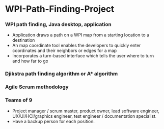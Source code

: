 # WPI-Path-Finding-Project

### WPI path finding, Java desktop, application
* Application draws a path on a WPI map from a starting location to a destination
* An map coordinate tool enables the developers to quickly enter coordinates and their neighbors or edges for a map
* Incorporates a turn-based interface which tells the user where to turn and how far to go

### Djikstra path finding algorithm or A* algorithm

### Agile Scrum methodology

### Teams of 9
* Project manager / scrum master, product owner, lead software engineer, UX/UI/HCI/graphics engineer, test engineer / documentation specialist. 
* Have a backup person for each position.
